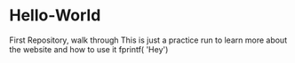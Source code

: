 # Hello-World
First Repository, walk through
This is just a practice run to learn more about the website and how to use it
fprintf( 'Hey')
